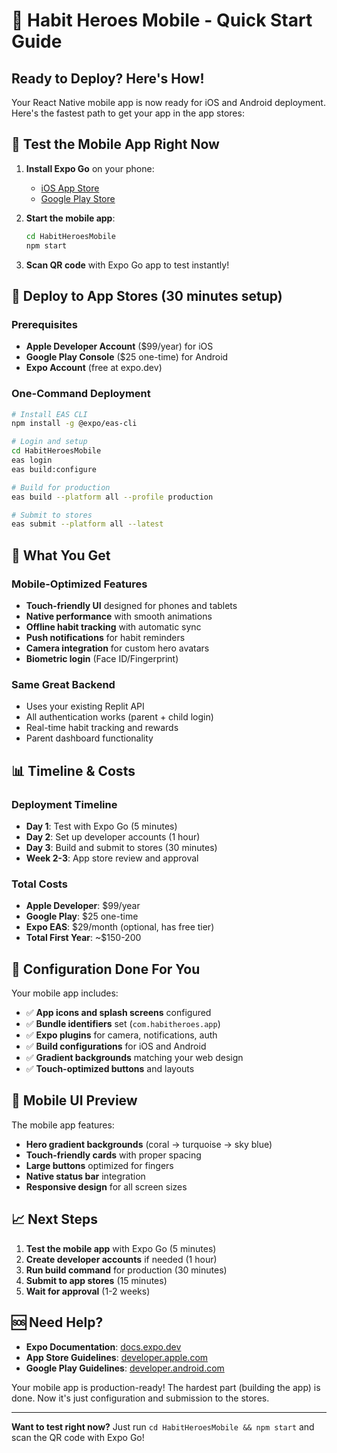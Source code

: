 # 🚀 Habit Heroes Mobile - Quick Start Guide

## Ready to Deploy? Here's How! 

Your React Native mobile app is now ready for iOS and Android deployment. Here's the fastest path to get your app in the app stores:

## 📱 Test the Mobile App Right Now

1. **Install Expo Go** on your phone:
   - [iOS App Store](https://apps.apple.com/app/expo-go/id982107779)
   - [Google Play Store](https://play.google.com/store/apps/details?id=host.exp.exponent)

2. **Start the mobile app**:
   ```bash
   cd HabitHeroesMobile
   npm start
   ```

3. **Scan QR code** with Expo Go app to test instantly!

## 🏪 Deploy to App Stores (30 minutes setup)

### Prerequisites
- **Apple Developer Account** ($99/year) for iOS
- **Google Play Console** ($25 one-time) for Android
- **Expo Account** (free at expo.dev)

### One-Command Deployment

```bash
# Install EAS CLI
npm install -g @expo/eas-cli

# Login and setup
cd HabitHeroesMobile
eas login
eas build:configure

# Build for production
eas build --platform all --profile production

# Submit to stores
eas submit --platform all --latest
```

## 🎯 What You Get

### Mobile-Optimized Features
- **Touch-friendly UI** designed for phones and tablets
- **Native performance** with smooth animations
- **Offline habit tracking** with automatic sync
- **Push notifications** for habit reminders
- **Camera integration** for custom hero avatars
- **Biometric login** (Face ID/Fingerprint)

### Same Great Backend
- Uses your existing Replit API
- All authentication works (parent + child login)
- Real-time habit tracking and rewards
- Parent dashboard functionality

## 📊 Timeline & Costs

### Deployment Timeline
- **Day 1**: Test with Expo Go (5 minutes)
- **Day 2**: Set up developer accounts (1 hour)
- **Day 3**: Build and submit to stores (30 minutes)
- **Week 2-3**: App store review and approval

### Total Costs
- **Apple Developer**: $99/year
- **Google Play**: $25 one-time
- **Expo EAS**: $29/month (optional, has free tier)
- **Total First Year**: ~$150-200

## 🔧 Configuration Done For You

Your mobile app includes:
- ✅ **App icons and splash screens** configured
- ✅ **Bundle identifiers** set (`com.habitheroes.app`)
- ✅ **Expo plugins** for camera, notifications, auth
- ✅ **Build configurations** for iOS and Android
- ✅ **Gradient backgrounds** matching your web design
- ✅ **Touch-optimized buttons** and layouts

## 🎨 Mobile UI Preview

The mobile app features:
- **Hero gradient backgrounds** (coral → turquoise → sky blue)
- **Touch-friendly cards** with proper spacing
- **Large buttons** optimized for fingers
- **Native status bar** integration
- **Responsive design** for all screen sizes

## 📈 Next Steps

1. **Test the mobile app** with Expo Go (5 minutes)
2. **Create developer accounts** if needed (1 hour)
3. **Run build command** for production (30 minutes)
4. **Submit to app stores** (15 minutes)
5. **Wait for approval** (1-2 weeks)

## 🆘 Need Help?

- **Expo Documentation**: [docs.expo.dev](https://docs.expo.dev)
- **App Store Guidelines**: [developer.apple.com](https://developer.apple.com)
- **Google Play Guidelines**: [developer.android.com](https://developer.android.com)

Your mobile app is production-ready! The hardest part (building the app) is done. Now it's just configuration and submission to the stores.

---

**Want to test right now?** Just run `cd HabitHeroesMobile && npm start` and scan the QR code with Expo Go!